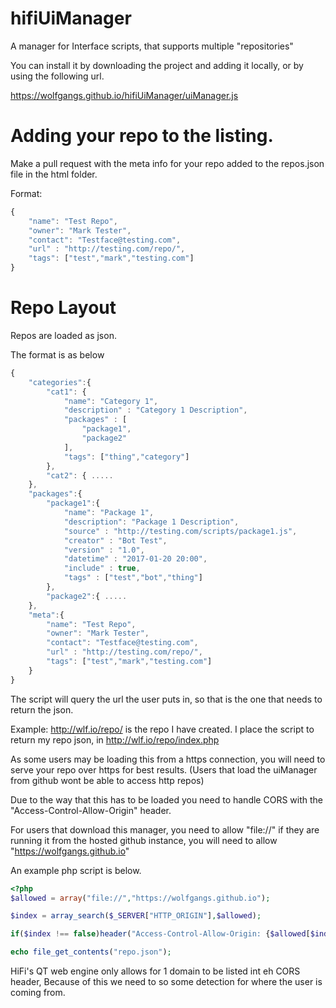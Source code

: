 # hifiUiManager
A manager for Interface scripts, that supports multiple "repositories"

You can install it by downloading the project and adding it locally, or by using the following url.

https://wolfgangs.github.io/hifiUiManager/uiManager.js

# Adding your repo to the listing.

Make a pull request with the meta info for your repo added to the repos.json file in the html folder.

Format:

```javascript
{
    "name": "Test Repo",
    "owner": "Mark Tester",
    "contact": "Testface@testing.com",
    "url" : "http://testing.com/repo/",
    "tags": ["test","mark","testing.com"]
}
```

# Repo Layout

Repos are loaded as json.

The format is as below

```javascript
{
    "categories":{
        "cat1": {
            "name": "Category 1",
            "description" : "Category 1 Description",
            "packages" : [
                "package1",
                "package2"
            ],
            "tags": ["thing","category"]
        },
        "cat2": { .....
    },
    "packages":{
        "package1":{
            "name": "Package 1",
            "description": "Package 1 Description",
            "source" : "http://testing.com/scripts/package1.js",
            "creator" : "Bot Test",
            "version" : "1.0",
            "datetime" : "2017-01-20 20:00",
            "include" : true,
            "tags" : ["test","bot","thing"]
        },
        "package2":{ .....
    },
    "meta":{
        "name": "Test Repo",
        "owner": "Mark Tester",
        "contact": "Testface@testing.com",
        "url" : "http://testing.com/repo/",
        "tags": ["test","mark","testing.com"]
    }
}
```

The script will query the url the user puts in, so that is the one that needs to return the json.

Example: http://wlf.io/repo/  is the repo I have created. I place the script to return my repo json, in http://wlf.io/repo/index.php

As some users may be loading this from a https connection, you will need to serve your repo over https for best results. (Users that load the uiManager from github wont be able to access http repos)

Due to the way that this has to be loaded you need to handle CORS with the "Access-Control-Allow-Origin" header.

For users that download this manager, you need to allow "file://" if they are running it from the hosted github instance, you will need to allow "https://wolfgangs.github.io"

An example php script is below.

```PHP
<?php
$allowed = array("file://","https://wolfgangs.github.io");

$index = array_search($_SERVER["HTTP_ORIGIN"],$allowed);

if($index !== false)header("Access-Control-Allow-Origin: {$allowed[$index]}", false);

echo file_get_contents("repo.json");
```

HiFi's QT web engine only allows for 1 domain to be listed int eh CORS header, Because of this we need to so some detection for where the user is coming from.
